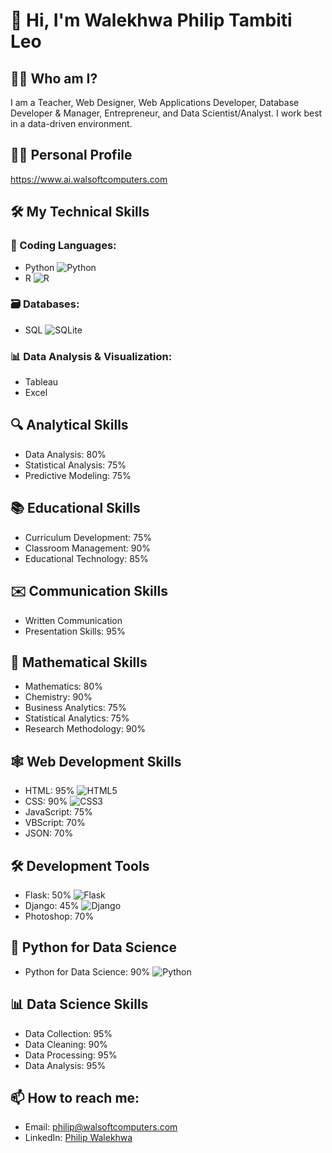 # 👋 Hi, I'm Walekhwa Philip Tambiti Leo

## 👨‍💻 Who am I?
I am a Teacher, Web Designer, Web Applications Developer, Database Developer & Manager, Entrepreneur, and Data Scientist/Analyst. I work best in a data-driven environment.

## 👨‍💻 Personal Profile
https://www.ai.walsoftcomputers.com

## 🛠️ My Technical Skills
  
### 🐍 Coding Languages:
- Python ![Python](https://img.shields.io/badge/-Python-black?style=flat-square&logo=Python)
- R ![R](https://img.shields.io/badge/-R-black?style=flat-square&logo=R)

### 🗃️ Databases:
- SQL ![SQLite](https://img.shields.io/badge/-SQLite-black?style=flat-square&logo=SQLite)

### 📊 Data Analysis & Visualization:
- Tableau
- Excel

## 🔍 Analytical Skills
- Data Analysis: 80%
- Statistical Analysis: 75%
- Predictive Modeling: 75%

## 📚 Educational Skills
- Curriculum Development: 75%
- Classroom Management: 90%
- Educational Technology: 85%

## ✉️ Communication Skills
- Written Communication
- Presentation Skills: 95%

## 🧮 Mathematical Skills
- Mathematics: 80%
- Chemistry: 90%
- Business Analytics: 75%
- Statistical Analytics: 75%
- Research Methodology: 90%

## 🕸️ Web Development Skills
- HTML: 95% ![HTML5](https://img.shields.io/badge/-HTML5-black?style=flat-square&logo=HTML5)
- CSS: 90% ![CSS3](https://img.shields.io/badge/-CSS3-black?style=flat-square&logo=css3&logoColor=blue)
- JavaScript: 75% 
- VBScript: 70%
- JSON: 70%

## 🛠️ Development Tools
- Flask: 50% ![Flask](https://img.shields.io/badge/-Flask-black?style=flat-square&logo=flask)
- Django: 45% ![Django](https://img.shields.io/badge/-Django-black?style=flat-square&logo=django)
- Photoshop: 70% 

## 🐍 Python for Data Science
- Python for Data Science: 90% ![Python](https://img.shields.io/badge/-Python-black?style=flat-square&logo=Python)

## 📊 Data Science Skills
- Data Collection: 95%
- Data Cleaning: 90%
- Data Processing: 95%
- Data Analysis: 95%

## 📫 How to reach me:
- Email: philip@walsoftcomputers.com
- LinkedIn: [Philip Walekhwa](https://www.linkedin.com/in/philip-walekhwa-0531272bb/)


